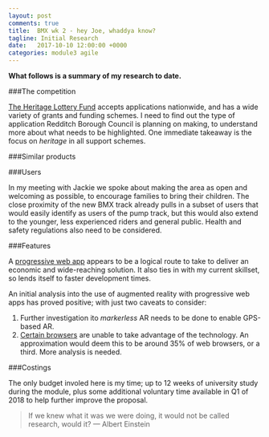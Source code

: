 ```yaml
---
layout: post
comments: true
title:  BMX wk 2 - hey Joe, whaddya know?
tagline: Initial Research
date:   2017-10-10 12:00:00 +0000
categories: module3 agile
---
```


**What follows is a summary of my research to date.**

###The competition

[The Heritage Lottery Fund](https://www.hlf.org.uk/) accepts applications nationwide, and has a wide variety of grants and funding schemes. I need to find out the type of application Redditch Borough Council is planning on making, to understand more about what needs to be highlighted. One immediate takeaway is the focus on *heritage* in all support schemes.

###Similar products



###Users

In my meeting with Jackie we spoke about making the area as open and welcoming as possible, to encourage families to bring their children. The close proximity of the new BMX track already pulls in a subset of users that would easily identify as users of the pump track, but this would also extend to the younger, less experienced riders and general public. Health and safety regulations also need to be considered.

###Features

A [progressive web app](https://developers.google.com/web/progressive-web-apps/) appears to be a logical route to take to deliver an economic and wide-reaching solution. It also ties in with my current skillset, so lends itself to faster development times.

An initial analysis into the use of augmented reality with progressive web apps has proved positive; with just two caveats to consider:

1. Further investigation ito *markerless* AR needs to be done to enable GPS-based AR.
2. [Certain browsers](http://caniuse.com/rtcpeerconnection/embed/) are unable to take advantage of the technology. An approximation would deem this to be around 35% of web browsers, or a third. More analysis is needed.

###Costings

The only budget involed here is my time; up to 12 weeks of university study during the module, plus some additional voluntary time available in Q1 of 2018 to help further improve the proposal.

> If we knew what it was we were doing, it would not be called research, would it? — Albert Einstein 


